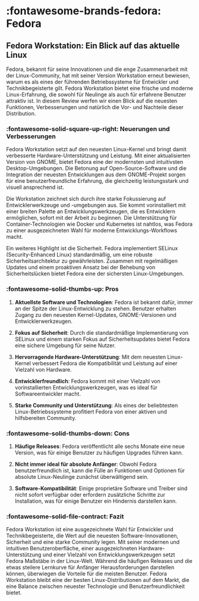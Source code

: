 # :fontawesome-brands-fedora: Fedora

## Fedora Workstation: Ein Blick auf das aktuelle Linux

Fedora, bekannt für seine Innovationen und die enge Zusammenarbeit mit der Linux-Community, hat mit seiner Version Workstation erneut bewiesen, warum es als eines der führenden Betriebssysteme für Entwickler und Technikbegeisterte gilt. Fedora Workstation bietet eine frische und moderne Linux-Erfahrung, die sowohl für Neulinge als auch für erfahrene Benutzer attraktiv ist. In diesem Review werfen wir einen Blick auf die neuesten Funktionen, Verbesserungen und natürlich die Vor- und Nachteile dieser Distribution.

### :fontawesome-solid-square-up-right: Neuerungen und Verbesserungen

Fedora Workstation setzt auf den neuesten Linux-Kernel und bringt damit verbesserte Hardware-Unterstützung und Leistung. Mit einer aktualisierten Version von GNOME, bietet Fedora eine der modernsten und intuitivsten Desktop-Umgebungen. Die Betonung auf Open-Source-Software und die Integration der neuesten Entwicklungen aus dem GNOME-Projekt sorgen für eine benutzerfreundliche Erfahrung, die gleichzeitig leistungsstark und visuell ansprechend ist.

Die Workstation zeichnet sich durch ihre starke Fokussierung auf Entwicklerwerkzeuge und -umgebungen aus. Sie kommt vorinstalliert mit einer breiten Palette an Entwicklungswerkzeugen, die es Entwicklern ermöglichen, sofort mit der Arbeit zu beginnen. Die Unterstützung für Container-Technologien wie Docker und Kubernetes ist nahtlos, was Fedora zu einer ausgezeichneten Wahl für moderne Entwicklungs-Workflows macht.

Ein weiteres Highlight ist die Sicherheit. Fedora implementiert SELinux (Security-Enhanced Linux) standardmäßig, um eine robuste Sicherheitsarchitektur zu gewährleisten. Zusammen mit regelmäßigen Updates und einem proaktiven Ansatz bei der Behebung von Sicherheitslücken bietet Fedora eine der sichersten Linux-Umgebungen.

### :fontawesome-solid-thumbs-up: Pros

1. **Aktuellste Software und Technologien**: Fedora ist bekannt dafür, immer an der Spitze der Linux-Entwicklung zu stehen. Benutzer erhalten Zugang zu den neuesten Kernel-Updates, GNOME-Versionen und Entwicklerwerkzeugen.

2. **Fokus auf Sicherheit**: Durch die standardmäßige Implementierung von SELinux und einem starken Fokus auf Sicherheitsupdates bietet Fedora eine sichere Umgebung für seine Nutzer.

3. **Hervorragende Hardware-Unterstützung**: Mit dem neuesten Linux-Kernel verbessert Fedora die Kompatibilität und Leistung auf einer Vielzahl von Hardware.

4. **Entwicklerfreundlich**: Fedora kommt mit einer Vielzahl von vorinstallierten Entwicklungswerkzeugen, was es ideal für Softwareentwickler macht.

5. **Starke Community und Unterstützung**: Als eines der beliebtesten Linux-Betriebssysteme profitiert Fedora von einer aktiven und hilfsbereiten Community.

### :fontawesome-solid-thumbs-down: Cons

1. **Häufige Releases**: Fedora veröffentlicht alle sechs Monate eine neue Version, was für einige Benutzer zu häufigen Upgrades führen kann.

2. **Nicht immer ideal für absolute Anfänger**: Obwohl Fedora benutzerfreundlich ist, kann die Fülle an Funktionen und Optionen für absolute Linux-Neulinge zunächst überwältigend sein.

3. **Software-Kompatibilität**: Einige proprietäre Software und Treiber sind nicht sofort verfügbar oder erfordern zusätzliche Schritte zur Installation, was für einige Benutzer ein Hindernis darstellen kann.

### :fontawesome-solid-file-contract: Fazit

Fedora Workstation ist eine ausgezeichnete Wahl für Entwickler und Technikbegeisterte, die Wert auf die neuesten Software-Innovationen, Sicherheit und eine starke Community legen. Mit seiner modernen und intuitiven Benutzeroberfläche, einer ausgezeichneten Hardware-Unterstützung und einer Vielzahl von Entwicklungswerkzeugen setzt Fedora Maßstäbe in der Linux-Welt. Während die häufigen Releases und die etwas steilere Lernkurve für Anfänger Herausforderungen darstellen können, überwiegen die Vorteile für die meisten Benutzer. Fedora Workstation bleibt eine der besten Linux-Distributionen auf dem Markt, die eine Balance zwischen neuester Technologie und Benutzerfreundlichkeit bietet.
